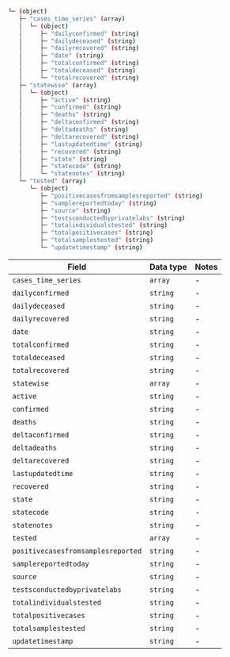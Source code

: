 ```bash
└─ (object)
   ├─ "cases_time_series" (array)
   │  └─ (object)
   │     ├─ "dailyconfirmed" (string)
   │     ├─ "dailydeceased" (string)
   │     ├─ "dailyrecovered" (string)
   │     ├─ "date" (string)
   │     ├─ "totalconfirmed" (string)
   │     ├─ "totaldeceased" (string)
   │     └─ "totalrecovered" (string)
   ├─ "statewise" (array)
   │  └─ (object)
   │     ├─ "active" (string)
   │     ├─ "confirmed" (string)
   │     ├─ "deaths" (string)
   │     ├─ "deltaconfirmed" (string)
   │     ├─ "deltadeaths" (string)
   │     ├─ "deltarecovered" (string)
   │     ├─ "lastupdatedtime" (string)
   │     ├─ "recovered" (string)
   │     ├─ "state" (string)
   │     ├─ "statecode" (string)
   │     └─ "statenotes" (string)
   └─ "tested" (array)
      └─ (object)
         ├─ "positivecasesfromsamplesreported" (string)
         ├─ "samplereportedtoday" (string)
         ├─ "source" (string)
         ├─ "testsconductedbyprivatelabs" (string)
         ├─ "totalindividualstested" (string)
         ├─ "totalpositivecases" (string)
         ├─ "totalsamplestested" (string)
         └─ "updatetimestamp" (string)
```

| Field | Data type | Notes |
| --- | --- | --- |
| `cases_time_series` | `array` | - |
| `dailyconfirmed` | `string` | - |
| `dailydeceased` | `string` | - |
| `dailyrecovered` | `string` | - |
| `date` | `string` | - |
| `totalconfirmed` | `string` | - |
| `totaldeceased` | `string` | - |
| `totalrecovered` | `string` | - |
| `statewise` | `array` | - |
| `active` | `string` | - |
| `confirmed` | `string` | - |
| `deaths` | `string` | - |
| `deltaconfirmed` | `string` | - |
| `deltadeaths` | `string` | - |
| `deltarecovered` | `string` | - |
| `lastupdatedtime` | `string` | - |
| `recovered` | `string` | - |
| `state` | `string` | - |
| `statecode` | `string` | - |
| `statenotes` | `string` | - |
| `tested` | `array` | - |
| `positivecasesfromsamplesreported` | `string` | - |
| `samplereportedtoday` | `string` | - |
| `source` |  `string` | - |
| `testsconductedbyprivatelabs` | `string` | - |
| `totalindividualstested` | `string` | - |
| `totalpositivecases` | `string` | - |
| `totalsamplestested` | `string` | - |
| `updatetimestamp` | `string` | - |
